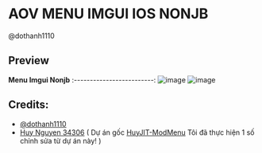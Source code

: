 # AOV MENU IMGUI IOS NONJB
 @dothanh1110
 
## Preview
**Menu Imgui Nonjb**
:-------------------------:
![image](https://github.com/user-attachments/assets/40d9355d-b691-490b-a6c7-bf57f8735eb0)
![image](https://github.com/user-attachments/assets/e9647134-d3f8-4ccb-87ab-5f8de6f9856c)


## Credits:
- [@dothanh1110](https://github.com/thanhdo1110/AOV-MENU-IMGUI-IOS-NONJB)
- [Huy Nguyen 34306](https://github.com/34306/HuyJIT-ModMenu) ( Dự án gốc [HuyJIT-ModMenu](https://github.com/34306/HuyJIT-ModMenu) Tôi đã thực hiện 1 số chỉnh sửa từ dự án này! )

